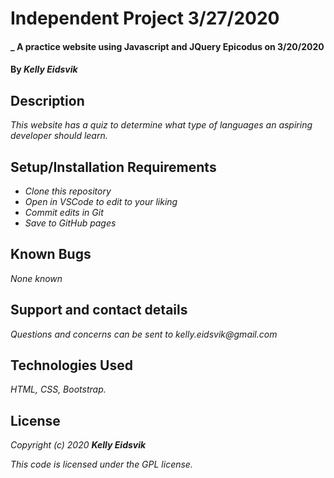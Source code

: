 # Independent Project 3/27/2020

#### _ A practice website using Javascript and JQuery Epicodus on 3/20/2020

#### By _**Kelly Eidsvik**_ 

## Description

_This website has a quiz to determine what type of languages an aspiring developer should learn._

## Setup/Installation Requirements

* _Clone this repository_
* _Open in VSCode to edit to your liking_
* _Commit edits in Git_
* _Save to GitHub pages_

## Known Bugs

_None known_

## Support and contact details

_Questions and concerns can be sent to kelly.eidsvik@gmail.com_

## Technologies Used

_HTML, CSS, Bootstrap._

## License

_Copyright (c) 2020 **Kelly Eidsvik**_

_This code is licensed under the GPL license._
